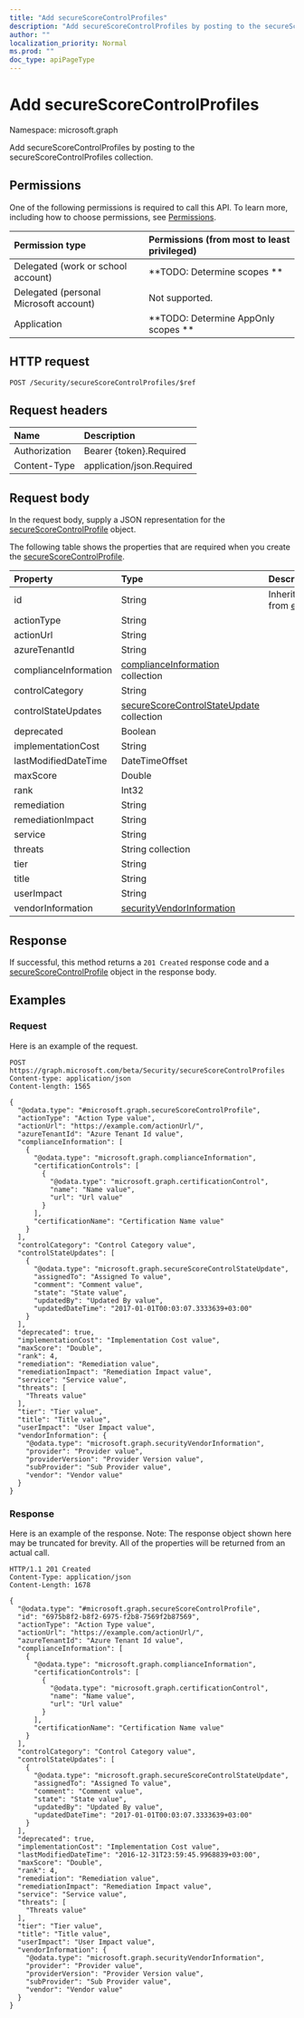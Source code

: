```yaml
---
title: "Add secureScoreControlProfiles"
description: "Add secureScoreControlProfiles by posting to the secureScoreControlProfiles collection."
author: ""
localization_priority: Normal
ms.prod: ""
doc_type: apiPageType
---
```


# Add secureScoreControlProfiles

Namespace: microsoft.graph

Add secureScoreControlProfiles by posting to the secureScoreControlProfiles collection.

## Permissions
One of the following permissions is required to call this API. To learn more, including how to choose permissions, see [Permissions](/concepts/permissions-reference.md).

|Permission type|Permissions (from most to least privileged)|
|:---|:---|
|Delegated (work or school account)|**TODO: Determine scopes **|
|Delegated (personal Microsoft account)|Not supported.|
|Application|**TODO: Determine AppOnly scopes **|

## HTTP request
<!-- {
  "blockType": "ignored"
}
-->
``` http
POST /Security/secureScoreControlProfiles/$ref
```

## Request headers
|Name|Description|
|:---|:---|
|Authorization|Bearer {token}.Required|
|Content-Type|application/json.Required|

## Request body
In the request body, supply a JSON representation for the [secureScoreControlProfile](../resources/securescorecontrolprofile.md) object.

The following table shows the properties that are required when you create the [secureScoreControlProfile](../resources/securescorecontrolprofile.md).

|Property|Type|Description|
|:---|:---|:---|
|id|String| Inherited from [entity](../resources/entity.md)|
|actionType|String||
|actionUrl|String||
|azureTenantId|String||
|complianceInformation|[complianceInformation](../resources/complianceinformation.md) collection||
|controlCategory|String||
|controlStateUpdates|[secureScoreControlStateUpdate](../resources/securescorecontrolstateupdate.md) collection||
|deprecated|Boolean||
|implementationCost|String||
|lastModifiedDateTime|DateTimeOffset||
|maxScore|Double||
|rank|Int32||
|remediation|String||
|remediationImpact|String||
|service|String||
|threats|String collection||
|tier|String||
|title|String||
|userImpact|String||
|vendorInformation|[securityVendorInformation](../resources/securityvendorinformation.md)||



## Response
If successful, this method returns a `201 Created` response code and a [secureScoreControlProfile](../resources/securescorecontrolprofile.md) object in the response body.

## Examples

### Request
Here is an example of the request.
<!-- {
  "blockType": "request",
  "name": "create_securescorecontrolprofile_from_"
}
-->
``` http
POST https://graph.microsoft.com/beta/Security/secureScoreControlProfiles
Content-type: application/json
Content-length: 1565

{
  "@odata.type": "#microsoft.graph.secureScoreControlProfile",
  "actionType": "Action Type value",
  "actionUrl": "https://example.com/actionUrl/",
  "azureTenantId": "Azure Tenant Id value",
  "complianceInformation": [
    {
      "@odata.type": "microsoft.graph.complianceInformation",
      "certificationControls": [
        {
          "@odata.type": "microsoft.graph.certificationControl",
          "name": "Name value",
          "url": "Url value"
        }
      ],
      "certificationName": "Certification Name value"
    }
  ],
  "controlCategory": "Control Category value",
  "controlStateUpdates": [
    {
      "@odata.type": "microsoft.graph.secureScoreControlStateUpdate",
      "assignedTo": "Assigned To value",
      "comment": "Comment value",
      "state": "State value",
      "updatedBy": "Updated By value",
      "updatedDateTime": "2017-01-01T00:03:07.3333639+03:00"
    }
  ],
  "deprecated": true,
  "implementationCost": "Implementation Cost value",
  "maxScore": "Double",
  "rank": 4,
  "remediation": "Remediation value",
  "remediationImpact": "Remediation Impact value",
  "service": "Service value",
  "threats": [
    "Threats value"
  ],
  "tier": "Tier value",
  "title": "Title value",
  "userImpact": "User Impact value",
  "vendorInformation": {
    "@odata.type": "microsoft.graph.securityVendorInformation",
    "provider": "Provider value",
    "providerVersion": "Provider Version value",
    "subProvider": "Sub Provider value",
    "vendor": "Vendor value"
  }
}
```

### Response
Here is an example of the response. Note: The response object shown here may be truncated for brevity. All of the properties will be returned from an actual call.
<!-- {
  "blockType": "response",
  "truncated": true,
  "@odata.type": "microsoft.graph.securescorecontrolprofile"
}
-->
``` http
HTTP/1.1 201 Created
Content-Type: application/json
Content-Length: 1678

{
  "@odata.type": "#microsoft.graph.secureScoreControlProfile",
  "id": "6975b8f2-b8f2-6975-f2b8-7569f2b87569",
  "actionType": "Action Type value",
  "actionUrl": "https://example.com/actionUrl/",
  "azureTenantId": "Azure Tenant Id value",
  "complianceInformation": [
    {
      "@odata.type": "microsoft.graph.complianceInformation",
      "certificationControls": [
        {
          "@odata.type": "microsoft.graph.certificationControl",
          "name": "Name value",
          "url": "Url value"
        }
      ],
      "certificationName": "Certification Name value"
    }
  ],
  "controlCategory": "Control Category value",
  "controlStateUpdates": [
    {
      "@odata.type": "microsoft.graph.secureScoreControlStateUpdate",
      "assignedTo": "Assigned To value",
      "comment": "Comment value",
      "state": "State value",
      "updatedBy": "Updated By value",
      "updatedDateTime": "2017-01-01T00:03:07.3333639+03:00"
    }
  ],
  "deprecated": true,
  "implementationCost": "Implementation Cost value",
  "lastModifiedDateTime": "2016-12-31T23:59:45.9968839+03:00",
  "maxScore": "Double",
  "rank": 4,
  "remediation": "Remediation value",
  "remediationImpact": "Remediation Impact value",
  "service": "Service value",
  "threats": [
    "Threats value"
  ],
  "tier": "Tier value",
  "title": "Title value",
  "userImpact": "User Impact value",
  "vendorInformation": {
    "@odata.type": "microsoft.graph.securityVendorInformation",
    "provider": "Provider value",
    "providerVersion": "Provider Version value",
    "subProvider": "Sub Provider value",
    "vendor": "Vendor value"
  }
}
```

